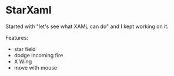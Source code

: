 # StarXaml
Started with "let's see what XAML can do" and I kept working on it.

Features:
- star field
- dodge incoming fire
- X Wing
- move with mouse
